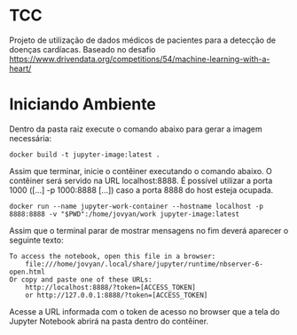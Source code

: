 # TCC

Projeto de utilização de dados médicos de pacientes para a detecção de doenças cardíacas.
Baseado no desafio https://www.drivendata.org/competitions/54/machine-learning-with-a-heart/

# Iniciando Ambiente

Dentro da pasta raiz execute o comando abaixo para gerar a imagem necessária:

    docker build -t jupyter-image:latest .

Assim que terminar, inicie o contêiner executando o comando abaixo. O contêiner será servido na URL localhost:8888. É possível utilizar a porta 1000 ([...] -p 1000:8888 [...]) caso a porta 8888 do host esteja ocupada.

	docker run --name jupyter-work-container --hostname localhost -p 8888:8888 -v "$PWD":/home/jovyan/work jupyter-image:latest

Assim que o terminal parar de mostrar mensagens no fim deverá aparecer o seguinte texto:

	To access the notebook, open this file in a browser:
		file:///home/jovyan/.local/share/jupyter/runtime/nbserver-6-open.html
	Or copy and paste one of these URLs:
		http://localhost:8888/?token=[ACCESS_TOKEN]
		or http://127.0.0.1:8888/?token=[ACCESS_TOKEN]

Acesse a URL informada com o token de acesso no browser que a tela do Jupyter Notebook abrirá na pasta dentro do contêiner.
